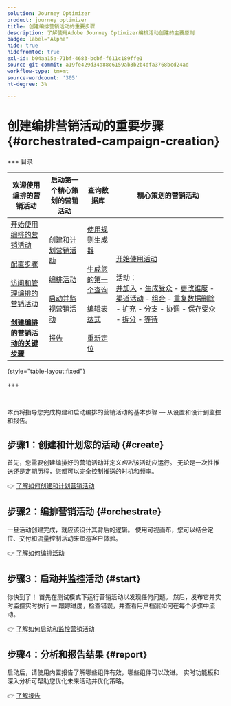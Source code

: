 ```yaml
---
solution: Journey Optimizer
product: journey optimizer
title: 创建编排营销活动的重要步骤
description: 了解使用Adobe Journey Optimizer编排活动创建的主要原则
badge: label="Alpha"
hide: true
hidefromtoc: true
exl-id: b04aa15a-71bf-4683-bcbf-f611c189ffe1
source-git-commit: a19fe429d34a88c6159ab3b2b4dfa3768bcd24ad
workflow-type: tm+mt
source-wordcount: '305'
ht-degree: 3%

---
```



# 创建编排营销活动的重要步骤 {#orchestrated-campaign-creation}

+++ 目录

| 欢迎使用编排的营销活动 | 启动第一个精心策划的营销活动 | 查询数据库 | 精心策划的营销活动 |
|---|---|---|---|
| [开始使用编排的营销活动](gs-orchestrated-campaigns.md)<br/><br/>[配置步骤](configuration-steps.md)<br/><br/>[访问和管理编排的营销活动](access-manage-orchestrated-campaigns.md)<br/><br/><b>[创建编排的营销活动的关键步骤](gs-campaign-creation.md)</b> | [创建和计划营销活动](create-orchestrated-campaign.md)<br/><br/>[编排活动](orchestrate-activities.md)<br/><br/>[启动并监视营销活动](start-monitor-campaigns.md)<br/><br/>[报告](reporting-campaigns.md) | [使用规则生成器](orchestrated-rule-builder.md)<br/><br/>[生成您的第一个查询](build-query.md)<br/><br/>[编辑表达式](edit-expressions.md)<br/><br/>[重新定位](retarget.md) | [开始使用活动](activities/about-activities.md)<br/><br/>活动：<br/>[并加入](activities/and-join.md) - [生成受众](activities/build-audience.md) - [更改维度](activities/change-dimension.md) - [渠道活动](activities/channels.md) - [组合](activities/combine.md) - [重复数据删除](activities/deduplication.md) - [扩充](activities/enrichment.md) - [分支](activities/fork.md) - [协调](activities/reconciliation.md) - [保存受众](activities/save-audience.md) - [拆分](activities/split.md) - [等待](activities/wait.md) |

{style="table-layout:fixed"}

+++

<br/>

本页将指导您完成构建和启动编排的营销活动的基本步骤 — 从设置和设计到监控和报告。

<!--
<table style="table-layout:fixed"><tr style="border: 0; text-align: center;" >
<td><a href="#create"><img alt="Create & schedule your campaign" src="../../channels/assets/do-not-localize/email.png"></a><br/><a href="#create"><strong>Create & schedule your campaign</strong></a></td>
<td><a href="#orchestrate"><img alt="Orchestrate campaign activities" src="../../channels/assets/do-not-localize/sms.png"></a><br/><a href="#orchestrate"><strong>Orchestrate campaign activities</strong></a></td>
<td><a href="#start"><img alt="Start & monitor your campaign" src="../../channels/assets/do-not-localize/push.png"></a><a href="#start"><strong>Start & monitor your campaign</strong></a></td>
<td><a href="#report"><img alt="Analyze & report on results" src="../../channels/assets/do-not-localize/push.png"></a><a href="#report"><strong>Analyze & report on results</strong></a></td>
</tr></table>-->



## 步骤1：创建和计划您的活动 {#create}

首先，您需要创建编排好的营销活动并定义&#x200B;*何时*&#x200B;该活动应运行。 无论是一次性推送还是定期历程，您都可以完全控制推送的时机和频率。

👉 [了解如何创建和计划营销活动](../orchestrated/create-orchestrated-campaign.md)

## 步骤2：编排营销活动 {#orchestrate}

一旦活动创建完成，就应该设计其背后的逻辑。 使用可视画布，您可以结合定位、交付和流量控制活动来塑造客户体验。

👉 [了解如何编排活动](../orchestrated/orchestrate-activities.md)

## 步骤3：启动并监控活动 {#start}

你快到了！ 首先在测试模式下运行营销活动以发现任何问题。 然后，发布它并实时监控实时执行 — 跟踪进度，检查错误，并查看用户档案如何在每个步骤中流动。

👉 [了解如何启动和监控营销活动](../orchestrated/start-monitor-campaigns.md)

## 步骤4：分析和报告结果 {#report}

启动后，请使用内置报告了解哪些组件有效，哪些组件可以改进。 实时功能板和深入分析可帮助您优化未来活动并优化策略。

👉 [了解报告](../orchestrated/reporting-campaigns.md)
